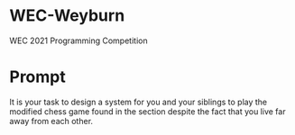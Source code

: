 # WEC-Weyburn
WEC 2021 Programming Competition 

# Prompt
It is your task to design a system for you and your siblings to play the modified chess game found in the <Rules> section despite the fact that you live far away from each other.
